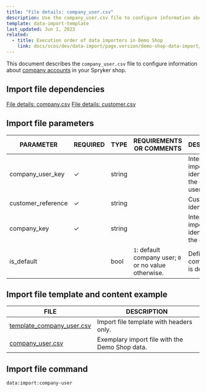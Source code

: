 ```yaml
---
title: "File details: company_user.csv"
description: Use the company_user.csv file to configure information about company accounts in your Spryker shop.
template: data-import-template
last_updated: Jun 1, 2023
related:
  - title: Execution order of data importers in Demo Shop
    link: docs/scos/dev/data-import/page.version/demo-shop-data-import/execution-order-of-data-importers-in-demo-shop.html
---
```


This document describes the `company_user.csv` file to configure information about [company accounts](/docs/pbc/all/customer-relationship-management/{{page.version}}/base-shop/company-account-feature-overview/company-accounts-overview.html) in your Spryker shop.

## Import file dependencies

[File details: company.csv](/docs/pbc/all/customer-relationship-management/{{page.version}}/import-and-export-data/file-details-company.csv.html)
[File details: customer.csv](/docs/pbc/all/customer-relationship-management/{{page.version}}/import-and-export-data/file-details-customer.csv.html)

## Import file parameters

| PARAMETER          | REQUIRED  | TYPE    | REQUIREMENTS OR COMMENTS                              | DESCRIPTION                                          |
|--------------------|-----------|---------|-------------------------------------------------------|------------------------------------------------------|
| company_user_key   | &check;   | string  |                                                       | Internal data import identifier of the company user. |
| customer_reference | &check;   | string  |                                                       | Customer identifier.                                 |
| company_key        | &check;   | string  |                                                       | Internal data import identifier of the company.      |
| is_default         |           | bool    | `1`: default company user; `0` or no value otherwise. | Defines if a company user is default.                |

## Import file template and content example

| FILE | DESCRIPTION |
|---|---|
| [template_company_user.csv](https://spryker.s3.eu-central-1.amazonaws.com/docs/pbc/all/customer-relationship-management/import-and-export-data/file-details-company.csv.md/file-details-company-user.csv.md/template_company_user.csv)| Import file template with headers only. |
| [company_user.csv](https://spryker.s3.eu-central-1.amazonaws.com/docs/pbc/all/customer-relationship-management/import-and-export-data/file-details-company.csv.md/file-details-company-user.csv.md/company_user.csv)| Exemplary import file with the Demo Shop data. |


## Import file command

```bash
data:import:company-user
```